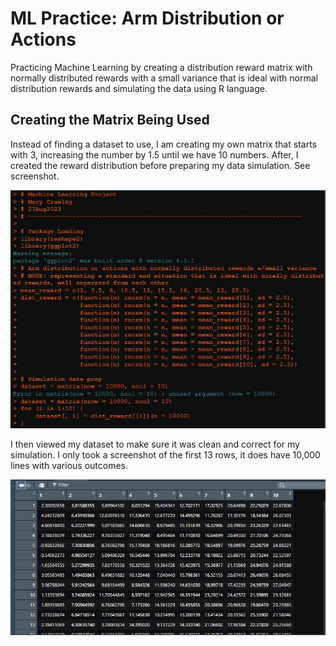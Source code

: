 # ML Practice: Arm Distribution or Actions
Practicing Machine Learning by creating a distribution reward matrix with normally distributed rewards with a small variance that is ideal with normal distribution rewards and simulating the data using R language.

## Creating the Matrix Being Used
Instead of finding a dataset to use, I am creating my own matrix that starts with 3, increasing the number by 1.5 until we have 10 numbers. After, I created the reward distribution before preparing my data simulation. See screenshot.

![Screenshot of arm distribution or actions with normally distributed rewards with small variance.](https://github.com/CrawleyM29/ML_Practice/blob/data-engineering/Arm%20Distribution%20ML/Beginning%20Code.JPG)

I then viewed my dataset to make sure it was clean and correct for my simulation. I only took a screenshot of the first 13 rows, it does have 10,000 lines with various outcomes.

![View of dataset](https://github.com/CrawleyM29/ML_Practice/blob/data-engineering/Arm%20Distribution%20ML/Dataset%20View.JPG)




